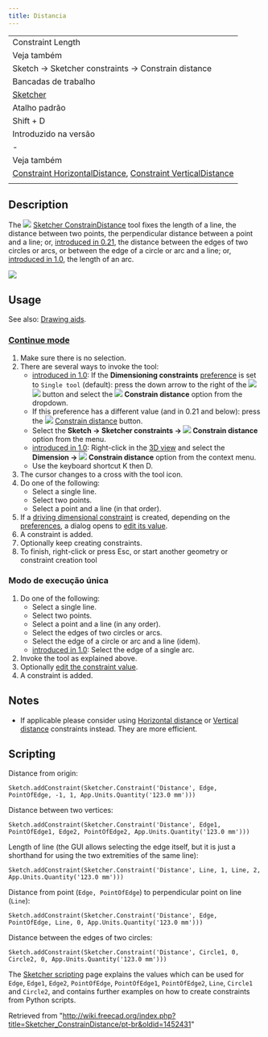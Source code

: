 ```yaml
---
title: Distancia
---
```

|  |
| --- |
| Constraint Length |
| Veja também |
| Sketch → Sketcher constraints → Constrain distance |
| Bancadas de trabalho |
| [Sketcher](/Sketcher_Workbench/pt-br "Sketcher Workbench/pt-br") |
| Atalho padrão |
| Shift + D |
| Introduzido na versão |
| - |
| Veja também |
| [Constraint HorizontalDistance](/Sketcher_ConstrainDistanceX/pt-br "Sketcher ConstrainDistanceX/pt-br"), [Constraint VerticalDistance](/Sketcher_ConstrainDistanceY/pt-br "Sketcher ConstrainDistanceY/pt-br") |
|  |

## Description

The ![](/images/Sketcher_ConstrainDistance.svg) [Sketcher ConstrainDistance](/Sketcher_ConstrainDistance "Sketcher ConstrainDistance") tool fixes the length of a line, the distance between two points, the perpendicular distance between a point and a line; or, [introduced in 0.21](/Release_notes_0.21 "Release notes 0.21"), the distance between the edges of two circles or arcs, or between the edge of a circle or arc and a line; or, [introduced in 1.0](/Release_notes_1.0 "Release notes 1.0"), the length of an arc.

![](/images/Sketcher_ConstrainDistance_example.png)

## Usage

See also: [Drawing aids](/Sketcher_Workbench#Drawing_aids "Sketcher Workbench").

### [Continue mode](/Sketcher_Workbench#Continue_modes "Sketcher Workbench")

1. Make sure there is no selection.
2. There are several ways to invoke the tool:
   * [introduced in 1.0](/Release_notes_1.0 "Release notes 1.0"): If the **Dimensioning constraints** [preference](/Sketcher_Preferences#General "Sketcher Preferences") is set to `Single tool` (default): press the down arrow to the right of the ![](/images/Sketcher_Dimension.svg)![](/images/Toolbar_flyout_arrow.svg) button and select the **![](/images/Sketcher_ConstrainDistance.svg) Constrain distance** option from the dropdown.
   * If this preference has a different value (and in 0.21 and below): press the ![](/images/Sketcher_ConstrainDistance.svg) [Constrain distance](/Sketcher_ConstrainDistance "Sketcher ConstrainDistance") button.
   * Select the **Sketch → Sketcher constraints → ![](/images/Sketcher_ConstrainDistance.svg) Constrain distance** option from the menu.
   * [introduced in 1.0](/Release_notes_1.0 "Release notes 1.0"): Right-click in the [3D view](/3D_view "3D view") and select the **Dimension → ![](/images/Sketcher_ConstrainDistance.svg) Constrain distance** option from the context menu.
   * Use the keyboard shortcut K then D.
3. The cursor changes to a cross with the tool icon.
4. Do one of the following:
   * Select a single line.
   * Select two points.
   * Select a point and a line (in that order).
5. If a [driving dimensional constraint](/Sketcher_ToggleDrivingConstraint "Sketcher ToggleDrivingConstraint") is created, depending on the [preferences](/Sketcher_Preferences#Display "Sketcher Preferences"), a dialog opens to [edit its value](/Sketcher_Workbench#Edit_constraints "Sketcher Workbench").
6. A constraint is added.
7. Optionally keep creating constraints.
8. To finish, right-click or press Esc, or start another geometry or constraint creation tool

### Modo de execução única

1. Do one of the following:
   * Select a single line.
   * Select two points.
   * Select a point and a line (in any order).
   * Select the edges of two circles or arcs.
   * Select the edge of a circle or arc and a line (idem).
   * [introduced in 1.0](/Release_notes_1.0 "Release notes 1.0"): Select the edge of a single arc.
2. Invoke the tool as explained above.
3. Optionally [edit the constraint value](/Sketcher_Workbench#Edit_constraints "Sketcher Workbench").
4. A constraint is added.

## Notes

* If applicable please consider using [Horizontal distance](/Sketcher_ConstrainDistanceX "Sketcher ConstrainDistanceX") or [Vertical distance](/Sketcher_ConstrainDistanceY "Sketcher ConstrainDistanceY") constraints instead. They are more efficient.

## Scripting

Distance from origin:

```
Sketch.addConstraint(Sketcher.Constraint('Distance', Edge, PointOfEdge, -1, 1, App.Units.Quantity('123.0 mm')))

```

Distance between two vertices:

```
Sketch.addConstraint(Sketcher.Constraint('Distance', Edge1, PointOfEdge1, Edge2, PointOfEdge2, App.Units.Quantity('123.0 mm')))

```

Length of line (the GUI allows selecting the edge itself, but it is just a shorthand for using the two extremities of the same line):

```
Sketch.addConstraint(Sketcher.Constraint('Distance', Line, 1, Line, 2, App.Units.Quantity('123.0 mm')))

```

Distance from point (`Edge, PointOfEdge`) to perpendicular point on line (`Line`):

```
Sketch.addConstraint(Sketcher.Constraint('Distance', Edge, PointOfEdge, Line, 0, App.Units.Quantity('123.0 mm')))

```

Distance between the edges of two circles:

```
Sketch.addConstraint(Sketcher.Constraint('Distance', Circle1, 0, Circle2, 0, App.Units.Quantity('123.0 mm')))

```

The [Sketcher scripting](/Sketcher_scripting "Sketcher scripting") page explains the values which can be used for `Edge`, `Edge1`, `Edge2`, `PointOfEdge`, `PointOfEdge1`, `PointOfEdge2`, `Line`, `Circle1` and `Circle2`, and contains further examples on how to create constraints from Python scripts.

Retrieved from "<http://wiki.freecad.org/index.php?title=Sketcher_ConstrainDistance/pt-br&oldid=1452431>"